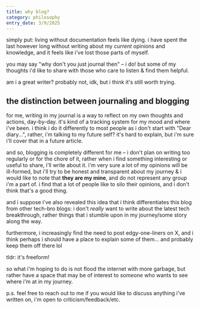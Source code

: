 ```yaml
---
title: why blog?
category: philosophy
entry_date: 3/9/2025
---
```


simply put: living without documentation feels like dying. i have spent the last however long without writing about my *current* opinions and knowledge, and it feels like i've lost those parts of myself.

you may say "why don't you just journal then" – i do! but some of my thoughts i'd like to share with those who care to listen & find them helpful.

am i a great writer? probably not, idk, but i think it's still worth trying.

## the distinction between journaling and blogging

for me, writing in my journal is a way to reflect on my own thoughts and actions, day-by-day. it's kind of a tracking system for my mood and where i've been. i think i do it differently to most people as i don't start with "Dear diary...", rather, i'm talking to my future self? it's hard to explain, but i'm sure i'll cover that in a future article.

and so, blogging is completely different for me – i don't plan on writing too regularly or for the chore of it, rather when i find something interesting or useful to share, i'll write about it. i'm very sure a lot of my opinions will be ill-formed, but i'll try to be honest and transparent about my journey & i would like to note that **they are my mine**, and do not represent any group i'm a part of. i find that a lot of people like to silo their opinions, and i don't think that's a good thing.

and i suppose i've also revealed this idea that i think differentiates this blog from other tech-bro blogs: i don't *really* want to write about the latest tech breakthrough, rather things that i stumble upon in my journey/some story along the way.

furthermore, i increasingly find the need to post edgy-one-liners on X, and i think perhaps i should have a place to explain some of them... and probably keep them off there lol

tldr: it's freeform!

so what i'm hoping to do is not flood the internet with more garbage, but rather have a space that may be of interest to *someone* who wants to see where i'm at in my journey.

p.s. feel free to reach out to me if you would like to discuss anything i've written on, i'm open to criticism/feedback/etc.
